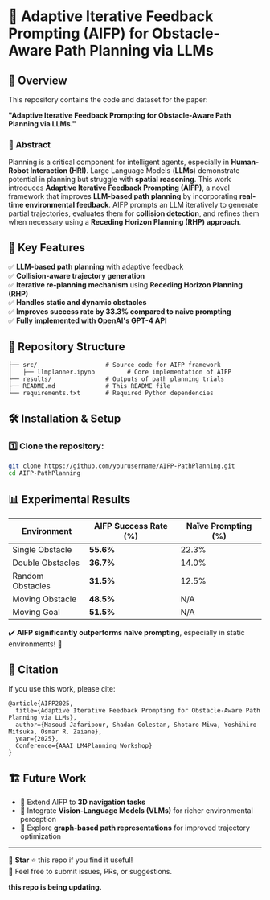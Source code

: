 # 🚀 Adaptive Iterative Feedback Prompting (AIFP) for Obstacle-Aware Path Planning via LLMs

## 📜 Overview

This repository contains the code and dataset for the paper:

**"Adaptive Iterative Feedback Prompting for Obstacle-Aware Path Planning via LLMs."**

### 📌 Abstract

Planning is a critical component for intelligent agents, especially in **Human-Robot Interaction (HRI)**. Large Language Models (**LLMs**) demonstrate potential in planning but struggle with **spatial reasoning**. This work introduces **Adaptive Iterative Feedback Prompting (AIFP)**, a novel framework that improves **LLM-based path planning** by incorporating **real-time environmental feedback**. AIFP prompts an LLM iteratively to generate partial trajectories, evaluates them for **collision detection**, and refines them when necessary using a **Receding Horizon Planning (RHP) approach**.

## 🔑 Key Features

✅ **LLM-based path planning** with adaptive feedback  
✅ **Collision-aware trajectory generation**  
✅ **Iterative re-planning mechanism** using **Receding Horizon Planning (RHP)**  
✅ **Handles static and dynamic obstacles**  
✅ **Improves success rate by 33.3% compared to naive prompting**  
✅ **Fully implemented with OpenAI's GPT-4 API**  

## 📂 Repository Structure

```
├── src/                   # Source code for AIFP framework
│   ├── llmplanner.ipynb         # Core implementation of AIFP
├── results/               # Outputs of path planning trials
├── README.md              # This README file
└── requirements.txt       # Required Python dependencies
```

## 🛠 Installation & Setup

### 1️⃣ Clone the repository:
```bash
git clone https://github.com/yourusername/AIFP-PathPlanning.git
cd AIFP-PathPlanning
```


## 📊 Experimental Results

| Environment         | AIFP Success Rate (%) | Naïve Prompting (%) |
|--------------------|---------------------|--------------------|
| Single Obstacle   | **55.6%**            | 22.3%             |
| Double Obstacles  | **36.7%**            | 14.0%             |
| Random Obstacles  | **31.5%**            | 12.5%             |
| Moving Obstacle   | **48.5%**            | N/A               |
| Moving Goal       | **51.5%**            | N/A               |

✔️ **AIFP significantly outperforms naïve prompting**, especially in static environments! 🚀

## 📌 Citation

If you use this work, please cite:

```
@article{AIFP2025,
  title={Adaptive Iterative Feedback Prompting for Obstacle-Aware Path Planning via LLMs},
  author={Masoud Jafaripour, Shadan Golestan, Shotaro Miwa, Yoshihiro Mitsuka, Osmar R. Zaiane},
  year={2025},
  Conference={AAAI LM4Planning Workshop}
}
```

## 🏗️ Future Work

- 🔹 Extend AIFP to **3D navigation tasks**  
- 🔹 Integrate **Vision-Language Models (VLMs)** for richer environmental perception  
- 🔹 Explore **graph-based path representations** for improved trajectory optimization  

---

🚀 **Star** ⭐ this repo if you find it useful!  
📧 Feel free to submit issues, PRs, or suggestions.

**this repo is being updating.**

